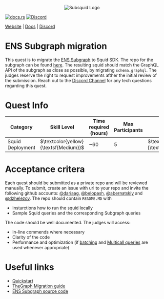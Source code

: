 <p align="center">
<picture>
    <source srcset="https://uploads-ssl.webflow.com/63b5a9958fccedcf67d716ac/64662df3a5a568fd99e3600c_Squid_Pose_1_White-transparent-slim%201.png" media="(prefers-color-scheme: dark)">
    <img src="https://uploads-ssl.webflow.com/63b5a9958fccedcf67d716ac/64662df3a5a568fd99e3600c_Squid_Pose_1_White-transparent-slim%201.png" alt="Subsquid Logo">
</picture>
</p>

[![docs.rs](https://docs.rs/leptos/badge.svg)](https://docs.subsquid.io/)
[![Discord](https://img.shields.io/discord/1031524867910148188?color=%237289DA&label=discord)](https://discord.gg/subsquid)

[Website](https://subsquid.io) | [Docs](https://docs.subsquid.io/) | [Discord](https://discord.gg/subsquid)

# ENS Subgraph migration 

This quest is to migrate the [ENS Subgraph](https://thegraph.com/hosted-service/subgraph/ensdomains/ens) to Squid SDK. The repo for the subgraph can be found [here](https://github.com/ensdomains/ens-subgraph). The resulting squid should match the GraphQL API of the subgraph as close as possible, by migrating `schema.graphql`. The judges reserve the right to request improvements afther the initial review of the submission. Reach out to the [Discord Channel]( https://discord.com/channels/857105545135390731/1155812879770058783) for any tech questions regarding this quest. 

# Quest Info

| Category         | Skill Level                          | Time required (hours) | Max Participants | Reward                             | Status |
| ---------------- | ------------------------------------ | --------------------- | ---------------- | ---------------------------------- | ------ |
| Squid Deployment | $\textcolor{yellow}{\textsf{Medium}}$ | ~60                    | 5                | $\textcolor{red}{\textsf{3000tSQD}}$ | open   |

# Acceptance critera

Each quest should be submitted as a private repo and will be reviewed manually. To submit, create an issue with url to your repo and invite the following github accounts: [@dariaag](https://github.com/dariaag), [@belopash](https://github.com/belopash), [@abernatskiy](https://github.com/abernatskiy) and [@dzhelezov](https://github.com/dzhelezov). The repo should contain `README.MD` with

- Insturctions how to run the squid locally
- Sample Squid queries and the corresponding Subgraph queries

The code should be well documented. The judges will access:

- In-line commends where necessary
- Clarity of the code
- Performance and optimization (if [batching](https://docs.subsquid.io/basics/batch-processing/)  and [Multicall queries](https://docs.subsquid.io/tutorials/bayc/step-four-optimizations/#using-multicall-for-aggregating-state-queries) are used whenever appropriate)

# Useful links

- [Quickstart](https://docs.subsquid.io/deploy-squid/quickstart/)
- [TheGraph Migration guide](https://docs.subsquid.io/migrate/migrate-subgraph/)
- [ENS Subgraph source code](https://docs.ens.domains/contract-api-reference/subgraphdata)
